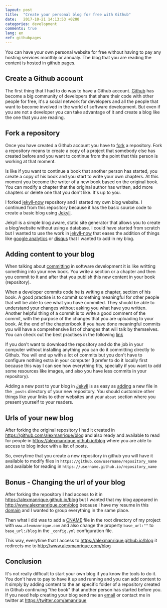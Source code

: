 ```yaml
---
layout: post
title:  "Create your personal blog for free with Github"
date:   2017-10-21 14:13:53 +0200
categories: development
comments: true
lang: en
ref: githubpages
---
```


You can have your own personal website for free without having to pay any hosting services monthly or annualy. The blog that you are reading the content is hosted in github pages. 

Create a Github account 
----------------------------
The first thing that I had to do was to have a Github account. <a href="https://github.com/">Github</a> has become a big community of developers that share their code with other people for free, it's a social network for developers and all the people that want to become involved in the world of software development. But even if you are not a developer you can take advantage of it and create a blog like the one that you are reading.

Fork a repository
----------------------------
Once you have created a Github account you have to <a href="https://en.wikipedia.org/wiki/Fork_(software_development)">fork</a> a repository. Fork a repository means to create a copy of a project that somebody else has created before and you want to continue from the point that this person is working at that moment. 

Is like if you want to continue a book that another person has started, you create a copy of his book and you start to write your own chapters. At this moment you become the writer of a new book based on the original book. You can modify a chapter that the original author has written, add more chapters or delete one that you don't like. It's up to you.

I forked <a href="https://github.com/barryclark/jekyll-now">jekyll-now</a> repository and I started my own blog website. I continued from this repository because it has the basic source code to create a basic blog using <a href="https://en.wikipedia.org/wiki/Jekyll_(software)">Jekyll</a>. 

Jekyll is a simple blog aware, static site generator that allows you to create a blog/website without using a database. I could have started from scratch but I wanted to use the work in <a href="https://github.com/barryclark/jekyll-now">jekyll-now</a> that eases the addition of things like <a href="https://analytics.google.com">google analytics</a> or  <a href="https://disqus.com/">disqus</a> that I wanted to add in my blog.

Adding content to your blog
-----------------------------
When talking about <a href="https://en.wikipedia.org/wiki/Commit_(version_control)">committing</a> in software development it is like writting something into your new book. You write a section or a chapter and then you commit to it and after that you publish this new content in your book (repository). 

When a developer commits code he is writing a chapter, section of his book. A good practise is to commit something meaningful for other people that will be able to see what you have commited. They should be able to understand your changes without asking you what have you written. Another helpful thing of a commit is to write a good comment of the commit, with the purpose of the changes that you are uploading to your book. At the end of the chapter/book if you have done meaningful commits you will have a comprehensive list of changes that will talk by themselves. You can check out the best practises in the following <a href="https://github.com/trein/dev-best-practices/wiki/Git-Commit-Best-Practices">link</a>    

If you don't want to download the repository and do the job in your computer without installing anything you can do it committing directly to Github. You will end up with a lot of commits but you don't have to configure nothing extra in your computer (I prefer to do it locally first because this way I can see how everything fits, specially if you want to add some resources like images, and also you have less commits in your repository).

Adding a new post to your blog in <a href="https://en.wikipedia.org/wiki/Jekyll_(software)">Jekyll</a> is as easy as <a href="https://jekyllrb.com/docs/posts/">adding</a> a new file in the `_posts` directory of your new repository. You should customize other things like your links to other websites and your `about` section where you present yourself to your readers.

Urls of your new blog
-----------------------------
After forking the original repository I had it created in <a href="https://github.com/alexmanrique/blog">https://github.com/alexmanrique/blog</a> and also ready and available to read for people in <a href="https://alexmanrique.github.io/blog">https://alexmanrique.github.io/blog</a> where you are able to access to blog index with a list of posts. 

So, everytime that you create a new repository in github you will have it available to modify files in `https://github.com/username/repository_name` and available for reading in `https://username.github.io/repository_name` 

Bonus - Changing the url of your blog
-------------------------------
After forking the repository I had access to it in <a href="https://alexmanrique.github.io/blog">https://alexmanrique.github.io/blog</a> but I wanted that my blog appeared in <a href="http://www.alexmanrique.com/blog">http://www.alexmanrique.com/blog</a> because I have my resume in this <a href="https://en.wikipedia.org/wiki/Domain_name">domain</a> and I wanted to group everything in the same place. 

Then what I did was to add a <a href="https://github.com/alexmanrique/blog/blob/master/CNAME">CNAME</a> file in the root directory of my project with `www.alexmanrique.com` and also change the property `base_url:""` to `base_url:/blog` in the `_config.yml` configuration file. 

This way, everytime that I access to <a href="https://alexmanrique.github.io/blog">https://alexmanrique.github.io/blog</a> it redirects me to <a href="http://www.alexmanrique.com/blog">http://www.alexmanrique.com/blog</a>

Conclusion
--------------------------
It's not really difficult to start your own blog if you know the tools to do it. You don't have to pay to have it up and running and you can add content to it simply by adding content to the an specific folder of a repository created in Github continuing "the book" that another person has started before you.
If you need help creating your blog send me an <a href="contact@alexmanrique.com">email</a> or contact me in twitter at <a href="https://twitter.com/amanrique">https://twitter.com/amanrique</a>





